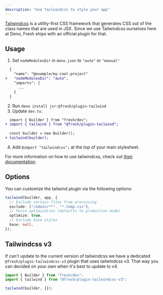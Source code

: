 ```yaml
---
description: "Use Tailwindcss to style your app"
---
```


[Tailwindcss](https://tailwindcss.com/) is a utility-first CSS framework that
generates CSS out of the class names that are used in JSX. Since we use
Tailwindcss ourselves here at Deno, Fresh ships with an official plugin for
that.

## Usage

1. Set `nodeModulesDir` in `deno.json` to `"auto"` or `"manual"`

```diff deno.json
  {
    "name": "@example/my-cool-project"
+   "nodeModulesDir": "auto",
    "imports": {
      ...
    }
  }
```

2. Run `deno install jsr:@fresh/plugin-tailwind`
3. Update `dev.ts`:

```diff dev.ts
  import { Builder } from "fresh/dev";
+ import { tailwind } from "@fresh/plugin-tailwind";
  
  const builder = new Builder();
+ tailwind(builder);
```

4. Add `@import "tailwindcss";` at the top of your main stylesheet.

For more information on how to use tailwindcss, check out
[their documentation](https://tailwindcss.com/docs/styling-with-utility-classes).

## Options

You can customize the tailwind plugin via the following options:

```ts
tailwind(builder, app, {
  // Exclude certain files from processing
  exclude: ["/admin/**", "*.temp.css"],
  // Force optimization (defaults to production mode)
  optimize: true,
  // Exclude base styles
  base: null,
});
```

## Tailwindcss v3

If can't update to the current version of tailwindcss we have a dedicated
`@fresh/plugin-tailwindcss-v3` plugin that uses tailwindcss v3. That way you can
decided on your own when it's best to update to v4.

```ts dev.ts
import { Builder } from "fresh/dev";
import { tailwind } from "@fresh/plugin-tailwindcss-v3";

tailwind(builder, {});
```
